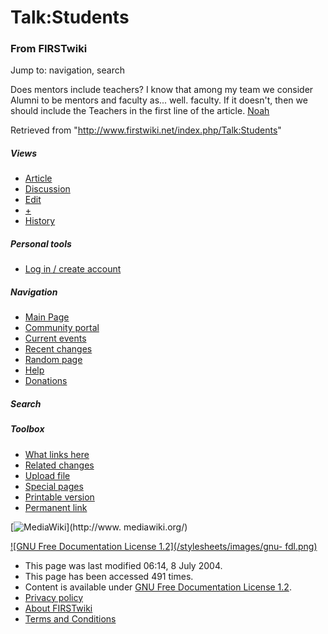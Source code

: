 # Talk:Students

### From FIRSTwiki

Jump to: navigation, search

Does mentors include teachers? I know that among my team we consider Alumni to
be mentors and faculty as... well. faculty. If it doesn't, then we should
include the Teachers in the first line of the article.
[Noah](/index.php/User:Noah "User:Noah" )

Retrieved from "<http://www.firstwiki.net/index.php/Talk:Students>"

##### Views

  * [Article](/index.php/Students)
  * [Discussion](/index.php/Talk:Students)
  * [Edit](/index.php?title=Talk:Students&action=edit)
  * [+](/index.php?title=Talk:Students&action=edit&section=new)
  * [History](/index.php?title=Talk:Students&action=history)

##### Personal tools

  * [Log in / create account](/index.php?title=Special:Userlogin&returnto=Talk:Students)

[](/index.php/Main_Page "Main Page" )

##### Navigation

  * [Main Page](/index.php/Main_Page)
  * [Community portal](/index.php/FIRSTwiki:Community_portal)
  * [Current events](/index.php/Current_events)
  * [Recent changes](/index.php/Special:Recentchanges)
  * [Random page](/index.php/Special:Random)
  * [Help](/index.php/Help:Contents)
  * [Donations](/index.php/FIRSTwiki:Site_support)

##### Search



##### Toolbox

  * [What links here](/index.php/Special:Whatlinkshere/Talk:Students)
  * [Related changes](/index.php/Special:Recentchangeslinked/Talk:Students)
  * [Upload file](/index.php/Special:Upload)
  * [Special pages](/index.php/Special:Specialpages)
  * [Printable version](/index.php?title=Talk:Students&printable=yes)
  * [Permanent link](/index.php?title=Talk:Students&oldid=39740)

[![MediaWiki](/skins/common/images/poweredby_mediawiki_88x31.png)](http://www.
mediawiki.org/)

[![GNU Free Documentation License 1.2](/stylesheets/images/gnu-
fdl.png)](http://www.gnu.org/copyleft/fdl.html)

  * This page was last modified 06:14, 8 July 2004.
  * This page has been accessed 491 times.
  * Content is available under [GNU Free Documentation License 1.2](http://www.gnu.org/copyleft/fdl.html "http://www.gnu.org/copyleft/fdl.html" ).
  * [Privacy policy](/index.php/FIRSTwiki:Privacy_policy "FIRSTwiki:Privacy policy" )
  * [About FIRSTwiki](/index.php/FIRSTwiki:About "FIRSTwiki:About" )
  * [Terms and Conditions](/index.php/FIRSTwiki:Terms_and_conditions "FIRSTwiki:Terms and conditions" )

